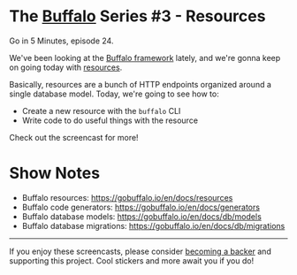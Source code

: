 # The [Buffalo](https://gobuffalo.io) Series #3 - Resources

Go in 5 Minutes, episode 24.

We've been looking at the [Buffalo framework](https://gobuffalo.io) lately, and
we're gonna keep on going today with [resources](https://gobuffalo.io/en/docs/resources).

Basically, resources are a bunch of HTTP endpoints organized around a single
database model. Today, we're going to see how to:

- Create a new resource with the `buffalo` CLI
- Write code to do useful things with the resource

Check out the screencast for more!

# Show Notes

- Buffalo resources: https://gobuffalo.io/en/docs/resources
- Buffalo code generators: https://gobuffalo.io/en/docs/generators
- Buffalo database models: https://gobuffalo.io/en/docs/db/models
- Buffalo database migrations: https://gobuffalo.io/en/docs/db/migrations

---

If you enjoy these screencasts, please consider 
[becoming a backer](https://www.patreon.com/goin5minutes)
and supporting this project. Cool stickers and more await you if you do!
